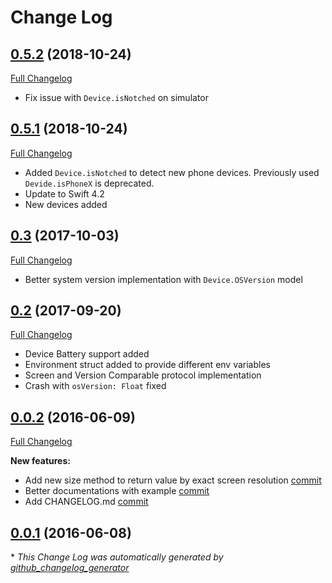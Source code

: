 # Change Log

## [0.5.2](https://github.com/anatoliyv/AssistantKit/tree/0.5.2) (2018-10-24)
[Full Changelog](https://github.com/anatoliyv/AssistantKit/compare/0.5.1...0.5.2)
  
  - Fix issue with `Device.isNotched` on simulator

## [0.5.1](https://github.com/anatoliyv/AssistantKit/tree/0.5.1) (2018-10-24)
[Full Changelog](https://github.com/anatoliyv/AssistantKit/compare/0.4...0.5.1)
  
  - Added `Device.isNotched` to detect new phone devices. Previously used `Devide.isPhoneX` is deprecated.
  - Update to Swift 4.2
  - New devices added

## [0.3](https://github.com/anatoliyv/AssistantKit/tree/0.3) (2017-10-03)
[Full Changelog](https://github.com/anatoliyv/AssistantKit/compare/0.2...0.3)

 - Better system version implementation with `Device.OSVersion` model

## [0.2](https://github.com/anatoliyv/AssistantKit/tree/0.2) (2017-09-20)
[Full Changelog](https://github.com/anatoliyv/AssistantKit/compare/0.0.2...0.2)

 - Device Battery support added
 - Environment struct added to provide different env variables
 - Screen and Version Comparable protocol implementation
 - Crash with `osVersion: Float` fixed

## [0.0.2](https://github.com/anatoliyv/AssistantKit/tree/0.0.2) (2016-06-09)
[Full Changelog](https://github.com/anatoliyv/AssistantKit/compare/0.0.1...0.0.2)

**New features:**

- Add new size method to return value by exact screen resolution [commit](https://github.com/anatoliyv/AssistantKit/commit/17d00e0c2827c655726a29c23cf2c2800f963285)
- Better documentations with example [commit](https://github.com/anatoliyv/AssistantKit/commit/5edb5c5b73a10378f8120feff1f718381bae7d81)
- Add CHANGELOG.md [commit](https://github.com/anatoliyv/AssistantKit/commit/99d72ef256cad394b0b0da37bf4f30a2aeb50932)

## [0.0.1](https://github.com/anatoliyv/AssistantKit/tree/0.0.1) (2016-06-08)


\* *This Change Log was automatically generated by [github_changelog_generator](https://github.com/skywinder/Github-Changelog-Generator)*
